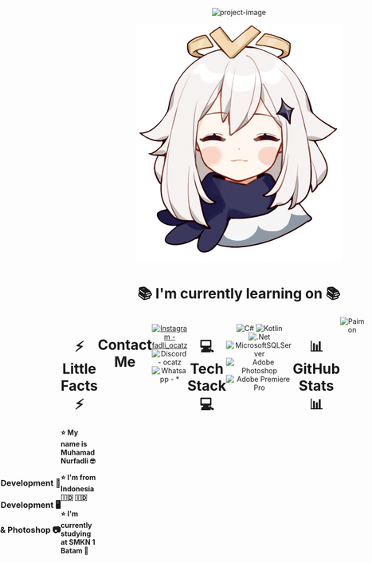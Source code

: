 <p align="center"><img src="https://capsule-render.vercel.app/api?type=waving&height=300&color=gradient&text=👑%20ABOUT%20ME%20👑&textBg=false&fontSize=80&desc=Muhamad%20Nurfadli&descAlign=50&descAlignY=66&descSize=25" alt="project-image"></p>

<div align="center">
  <picture>
  <source media="(prefers-color-scheme: dark)" srcset="https://64.media.tumblr.com/eb537770268399c917f32932ce7acdfd/2fc7711415efeb4c-18/s540x810/2999150f2060c53a89d149f5c03dc1b2c541868f.gif">
  <source media="(prefers-color-scheme: light)" srcset="https://github.com/OcatZ0/OcatZ0/blob/main/PaimonGIF.gif">
  <img src="https://github.com/OcatZ0/OcatZ0/blob/main/PaimonGIF.gif" alt="Paimon" style="max-width: 100%; height: auto;">
</picture>
</div>

<h1 align="center" id="title">📚 I'm currently learning on 📚</h1>
<div style="display: flex; justify-content: flex-end;">
  <div style="text-align: end;">
      <div style="text-align: left;">
    <picture>
      <!-- Dark Mode -->
      <source 
        media="(prefers-color-scheme: dark)" 
        srcset="https://github.com/OcatZ0/OcatZ0/blob/main/office_dark.gif"
        alt="project-image" width="450" height="300" align="left"
      />
      <!-- Light Mode -->
      <img 
        src="https://user-images.githubusercontent.com/74038190/213760697-1dc03683-ba49-44f2-985e-95fd5ec22d3f.gif" 
        alt="Profile Details"
        alt="project-image" width="450" height="300" align="left"
      />
  </picture>
        
<h3 align="end" id="title">Android Software Development 📱</h3> 
<h3 align="end" id="title">Windows Software Development 🖥️</h3>
<h3 align="end" id="title">(✨a sprinkle of✨) Adobe Premiere Pro 🎬 & Photoshop 📷</h3>  
  </div>
</div>

<br>
<br>
<br>
<br>
<br>
<br>
<br>
<br>
<br>

<div align="start">
      <h1 align="center" id="title">⚡ Little Facts ⚡</h1>
  <div style="text-align: left;">
        
**⭐ My name is Muhamad Nurfadli 🤓**

**⭐ I'm from Indonesia 🇮🇩 🇮🇩</h3>**

**⭐ I'm currently studying at SMKN 1 Batam 🏫**

  </div>
</div>

<br>
<br>
<br>
<br>

<h1 align="center" id="title">Contact Me</h1>
<div align="center">
  
  [![Instagram - fadli_ocatz](https://img.shields.io/static/v1?label=Instagram&message=fadli_ocatz&color=E1306C&style=for-the-badge&logo=instagram)](https://www.instagram.com/fadli_ocatz/)
  ![Discord - ocatz](https://img.shields.io/badge/Discord-ocatz-5865F2?style=for-the-badge&logo=instagram&logoColor=5865F2)
  ![Whatsapp - *](https://img.shields.io/badge/Whatsapp-0895603512180-25D366?style=for-the-badge&logo=whatsapp&logoColor=25D366)
  
</div>

<br>

<h1 align="center" id="title">💻 Tech Stack 💻</h1>

<div align="center">
  
  ![C#](https://img.shields.io/badge/c%23-%23239120.svg?style=for-the-badge&logo=csharp&logoColor=white)
  ![Kotlin](https://img.shields.io/badge/kotlin-%237F52FF.svg?style=for-the-badge&logo=kotlin&logoColor=white)
  ![.Net](https://img.shields.io/badge/.NET-5C2D91?style=for-the-badge&logo=.net&logoColor=white)
  ![MicrosoftSQLServer](https://img.shields.io/badge/Microsoft%20SQL%20Server-CC2927?style=for-the-badge&logo=microsoft%20sql%20server&logoColor=white)
  ![Adobe Photoshop](https://img.shields.io/badge/adobe%20photoshop-%2331A8FF.svg?style=for-the-badge&logo=adobe%20photoshop&logoColor=white)
  ![Adobe Premiere Pro](https://img.shields.io/badge/Adobe%20Premiere%20Pro-9999FF.svg?style=for-the-badge&logo=Adobe%20Premiere%20Pro&logoColor=white)
  
</div>

<br>

<h1 align="center" id="title">📊 GitHub Stats 📊</h1>
<div align="center">
  <picture>
    <!-- Dark Mode -->
    <source 
      media="(prefers-color-scheme: dark)" 
      srcset="https://raw.githubusercontent.com/OcatZ0/github-profile-summary-cards/main/profile-summary-card-output/blueberry/0-profile-details.svg"
    />
    <!-- Light Mode -->
    <img 
      src="https://raw.githubusercontent.com/OcatZ0/github-profile-summary-cards/main/profile-summary-card-output/buefy/0-profile-details.svg" 
      alt="Profile Details"
    />
  </picture>
  
  <div align="center">
    <picture>
      <!-- Dark Mode -->
      <source 
        media="(prefers-color-scheme: dark)" 
        srcset="https://raw.githubusercontent.com/OcatZ0/github-profile-summary-cards/main/profile-summary-card-output/blueberry/1-repos-per-language.svg"
      />
      <!-- Light Mode -->
      <img 
        src="https://raw.githubusercontent.com/OcatZ0/github-profile-summary-cards/main/profile-summary-card-output/buefy/1-repos-per-language.svg" 
        alt="Repos per Language"
      />
    </picture>
    <picture>
      <!-- Dark Mode -->
      <source 
        media="(prefers-color-scheme: dark)" 
        srcset="https://raw.githubusercontent.com/OcatZ0/github-profile-summary-cards/main/profile-summary-card-output/blueberry/2-most-commit-language.svg"
      />
      <!-- Light Mode -->
      <img 
        src="https://raw.githubusercontent.com/OcatZ0/github-profile-summary-cards/main/profile-summary-card-output/buefy/2-most-commit-language.svg" 
        alt="Most Commit Language"
      />
    </picture>
  </div>
</div>

<div align="center">
  
<picture widht="20" height="20">
  <source media="(prefers-color-scheme: dark)" srcset="https://i.giphy.com/KsIpb1gJXnK3lH8ba6.webp">
  <source media="(prefers-color-scheme: light)" srcset="https://c.tenor.com/wAf24FIqeL4AAAAC/tenor.gif">
  <img src="https://c.tenor.com/wAf24FIqeL4AAAAC/tenor.gif" alt="Paimon" style="max-width: 100%; height: auto;">
</picture>
  
</div>
